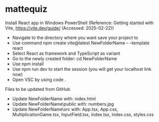 # mattequiz

Install React app in Windows PowerShell
(Reference: Getting started with Vite, https://vite.dev/guide/ (Accessed: 2025-02-22))
- Navigate to the directory where you want save your project to
- Use command npm create vite@latest NewFolderName – –template react
- Select React as framework and TypeScript as variant
- Go to the newly created folder: cd NewFolderName
- Use npm install
- Use npm run dev to start the session (you will get your localhost link now)
- Open VSC by using code .

Files to be updated from GitHub
- Update NewFolderName with: index.html
- Update NewFolderName\public with: numbers.jpg
- Update NewFolderName\src with: App.tsx, App.css, MultiplicationGame.tsx, InputField.tsx, index.tsx, index.css, styles.css

